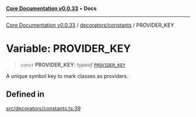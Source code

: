 [**Core Documentation v0.0.33**](../../../README.md) • **Docs**

***

[Core Documentation v0.0.33](../../../modules.md) / [decorators/constants](../README.md) / PROVIDER\_KEY

# Variable: PROVIDER\_KEY

> `const` **PROVIDER\_KEY**: *typeof* [`PROVIDER_KEY`](PROVIDER_KEY.md)

A unique symbol key to mark classes as providers.

## Defined in

[src/decorators/constants.ts:39](https://github.com/stonemjs/core/blob/077f74fd791b5cd8637e1ab41cbefa238af9d384/src/decorators/constants.ts#L39)

